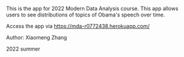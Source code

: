 This is the app for 2022 Modern Data Analysis course. This app allows users to see distributions of topics of Obama's speech over time.

Access the app via https://mda-r0772438.herokuapp.com/ 

Author: Xiaomeng Zhang

2022 summer
